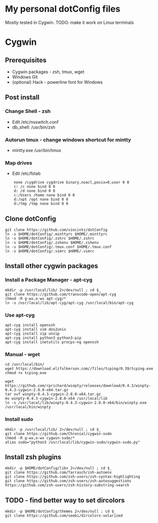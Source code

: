 # My personal dotConfig files

Mostly tested in Cygwin. TODO: make it work on Linux terminals


# Cygwin
## Prerequisites
  - Cygwin packages - zsh, tmux, wget
  - Windows Git
  - (optional) Hack - powerline font for Windows

## Post install
### Change Shell - zsh
  * Edit /etc/nsswitch.conf
  * db_shell: /usr/bin/zsh
### Autorun tmux - change windows shortcut for mintty
  * mintty.exe /usr/bin/tmux
### Map drives
  * Edit /etc/fstab
```
    none /cygdrive cygdrive binary,noacl,posix=0,user 0 0
    c: /c none bind 0 0
    d: /d none bind 0 0
    c:/Users /home none bind 0 0
    d:/opt /opt none bind 0 0
    d:/tmp /tmp none bind 0 0
```

## Clone dotConfig
```
git clone https://github.com/vincintz/dotConfig
ln -s $HOME/dotConfig/.minttyrc $HOME/.minttyrc
ln -s $HOME/dotConfig/.zshrc $HOME/.zshrc
ln -s $HOME/dotConfig/.zshenv $HOME/.zshenv
ln -s $HOME/dotConfig/.tmux.conf $HOME/.tmux.conf
ln -s $HOME/dotConfig/.vimrc $HOME/.vimrc
```


## Install other cygwin packages
### Install a Package Manager - apt-cyg
```
mkdir -p /usr/local/lib/ 2>/dev/null ; cd $_
git clone https://github.com/transcode-open/apt-cyg
chmod -R g-wx,o-wx apt-cyg/*
ln -s /usr/local/lib/apt-cyg/apt-cyg /usr/local/bin/apt-cyg
```
### Use apt-cyg
```
apt-cyg install openssh
apt-cyg install vim dos2unix
apt-cyg install zip unzip
apt-cyg install python3 python3-pip
apt-cyg install inetutils procps-ng openssh
```
### Manual - wget
```
cd /usr/local/bin/
wget https://download.elifulkerson.com//files/tcping/0.39/tcping.exe
chmod +x tcping.exe

wget https://github.com/rprichard/winpty/releases/download/0.4.3/winpty-0.4.3-cygwin-2.8.0-x64.tar.gz
tar xvf winpty-0.4.3-cygwin-2.8.0-x64.tar.gz
mv winpty-0.4.3-cygwin-2.8.0-x64 /usr/local/lib
ln -s /usr/local/lib/winpty-0.4.3-cygwin-2.8.0-x64/bin/winpty.exe /usr/local/bin/winpty
```
### Install sudo
```
mkdir -p /usr/local/lib/ 2>/dev/null ; cd $_
git clone https://github.com/Chronial/cygwin-sudo
chmod -R g-wx,o-wx cygwin-sudo/*
alias sudo="python3 /usr/local/lib/cygwin-sudo/cygwin-sudo.py"
```

## Install zsh plugins
```
mkdir -p $HOME/dotConfig/libs 2>/dev/null ; cd $_
git clone https://github.com/Tarrasch/zsh-autoenv
git clone https://github.com/zsh-users/zsh-syntax-highlighting
git clone https://github.com/zsh-users/zsh-autosuggestions
https://github.com/zsh-users/zsh-history-substring-search
```

## TODO - find better way to set dircolors
```
mkdir -p $HOME/dotConfig/themes 2>/dev/null ; cd $_
git clone https://github.com/seebi/dircolors-solarized
```
